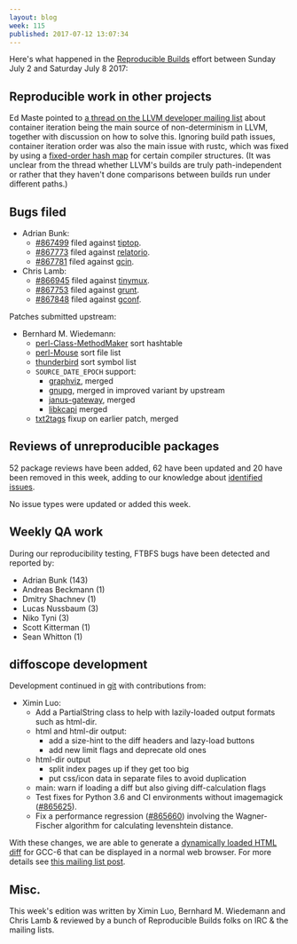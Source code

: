 ```yaml
---
layout: blog
week: 115
published: 2017-07-12 13:07:34
---
```


Here's what happened in the [Reproducible
Builds](https://reproducible-builds.org) effort between Sunday July 2 and
Saturday July 8 2017:


Reproducible work in other projects
-----------------------------------

Ed Maste pointed to [a thread on the LLVM developer mailing
list](http://lists.llvm.org/pipermail/llvm-dev/2017-July/115025.html) about
container iteration being the main source of non-determinism in LLVM, together
with discussion on how to solve this. Ignoring build path issues, container
iteration order was also the main issue with rustc, which was fixed by using a
[fixed-order hash
map](https://github.com/rust-lang/rust/commit/e4791e086d671d429db864787f6b60547a28b0f5)
for certain compiler structures. (It was unclear from the thread whether LLVM's
builds are truly path-independent or rather that they haven't done comparisons
between builds run under different paths.)


Bugs filed
----------

* Adrian Bunk:
  * [#867499](https://bugs.debian.org/867499) filed against [tiptop](https://tracker.debian.org/pkg/tiptop).
  * [#867773](https://bugs.debian.org/867773) filed against [relatorio](https://tracker.debian.org/pkg/relatorio).
  * [#867781](https://bugs.debian.org/867781) filed against [gcin](https://tracker.debian.org/pkg/gcin).
* Chris Lamb:
  * [#866945](https://bugs.debian.org/866945) filed against [tinymux](https://tracker.debian.org/pkg/tinymux).
  * [#867753](https://bugs.debian.org/867753) filed against [grunt](https://tracker.debian.org/pkg/grunt).
  * [#867848](https://bugs.debian.org/867848) filed against [gconf](https://tracker.debian.org/pkg/gconf).

Patches submitted upstream:

* Bernhard M. Wiedemann:
  * [perl-Class-MethodMaker](https://rt.cpan.org/Public/Bug/Display.html?id=122339) sort hashtable
  * [perl-Mouse](https://rt.cpan.org/Public/Bug/Display.html?id=122336) sort file list
  * [thunderbird](https://bugzilla.mozilla.org/show_bug.cgi?id=1378663) sort symbol list
  * `SOURCE_DATE_EPOCH` support:
    * [graphviz](https://github.com/ellson/graphviz/pull/1253), merged
    * [gnupg](https://dev.gnupg.org/D436), merged in improved variant by upstream
    * [janus-gateway](https://github.com/meetecho/janus-gateway/pull/943), merged
    * [libkcapi](https://github.com/smuellerDD/libkcapi/pull/12) merged
  * [txt2tags](https://github.com/txt2tags/txt2tags/pull/209) fixup on earlier patch, merged


Reviews of unreproducible packages
----------------------------------

52 package reviews have been added, 62 have been updated and 20 have been
removed in this week, adding to our knowledge about [identified
issues](https://tests.reproducible-builds.org/debian/index_issues.html).

No issue types were updated or added this week.


Weekly QA work
--------------

During our reproducibility testing, FTBFS bugs have been detected and reported by:

 - Adrian Bunk (143)
 - Andreas Beckmann (1)
 - Dmitry Shachnev (1)
 - Lucas Nussbaum (3)
 - Niko Tyni (3)
 - Scott Kitterman (1)
 - Sean Whitton (1)


diffoscope development
----------------------

Development continued in
[git](https://anonscm.debian.org/cgit/reproducible/diffoscope.git/log/) with
contributions from:

- Ximin Luo:
  - Add a PartialString class to help with lazily-loaded output formats such as
    html-dir.
  - html and html-dir output:
    - add a size-hint to the diff headers and lazy-load buttons
    - add new limit flags and deprecate old ones
  - html-dir output
    - split index pages up if they get too big
    - put css/icon data in separate files to avoid duplication
  - main: warn if loading a diff but also giving diff-calculation flags
  - Test fixes for Python 3.6 and CI environments without imagemagick ([#865625](https://bugs.debian.org/865625)).
  - Fix a performance regression ([#865660](https://bugs.debian.org/865660)) involving the Wagner-Fischer
    algorithm for calculating levenshtein distance.

With these changes, we are able to generate a [dynamically loaded HTML
diff](https://people.debian.org/~infinity0/repro/gcc-6-repro/gcc.diff.html/)
for GCC-6 that can be displayed in a normal web browser. For more details see
[this mailing list
post](https://lists.reproducible-builds.org/pipermail/rb-general/2017-July/000559.html).


Misc.
-----

This week's edition was written by Ximin Luo, Bernhard M. Wiedemann and Chris
Lamb & reviewed by a bunch of Reproducible Builds folks on IRC & the mailing
lists.
